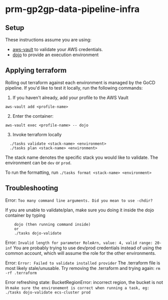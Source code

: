 # prm-gp2gp-data-pipeline-infra

## Setup

These instructions assume you are using:

- [aws-vault](https://github.com/99designs/aws-vault) to validate your AWS credentials.
- [dojo](https://github.com/kudulab/dojo) to provide an execution environment

## Applying terraform

Rolling out terraform against each environment is managed by the GoCD pipeline. If you'd like to test it locally, run the following commands:

1. If you haven't already, add your profile to the AWS Vault

`aws-vault add <profile-name>`

2. Enter the container:

`aws-vault exec <profile-name> -- dojo`


3. Invoke terraform locally

```
  ./tasks validate <stack-name> <environment>
  ./tasks plan <stack-name> <environment>
```

The stack name denotes the specific stack you would like to validate.
The environment can be `dev` or `prod`.

To run the formatting, run `./tasks format <stack-name> <environment>`

## Troubleshooting
Error: `Too many command line arguments. Did you mean to use -chdir?`

If you are unable to validate/plan, make sure you doing it inside the dojo container by typing 
```
    dojo (then running command inside)
    or
    ./tasks dojo-validate

```

Error: `Invalid length for parameter RoleArn, value: 4, valid range: 20-inf`
You are probably trying to use dev/prod credentials instead of using the common account, which will assume
the role for the other environments. 

Error: `Error: Failed to validate installed provider`
The .terraform file is most likely stale/unusable. Try removing the .terraform and trying again:
`rm -rf .terraform`

Error refreshing state: BucketRegionError: incorrect region, the bucket is not in
`make sure the environement is correct when running a task, eg: ./tasks dojo-validate ecs-cluster prod`